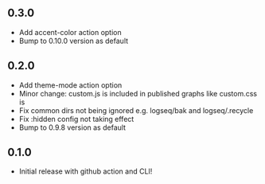## 0.3.0
* Add accent-color action option
* Bump to 0.10.0 version as default

## 0.2.0
* Add theme-mode action option
* Minor change: custom.js is included in published graphs like custom.css is
* Fix common dirs not being ignored e.g. logseq/bak and logseq/.recycle
* Fix :hidden config not taking effect
* Bump to 0.9.8 version as default

## 0.1.0
* Initial release with github action and CLI!
